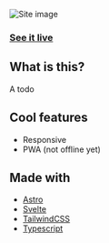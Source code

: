 
![Site image](https://files.catbox.moe/j0jjxr.webp "Site image")

### [See it live](https://todo-lui-dias.vercel.app/)

## What is this?
A todo

## Cool features
- Responsive
- PWA (not offline yet) 

## Made with
- [Astro](https://astro.build/)
- [Svelte](https://svelte.dev/)
- [TailwindCSS](https://tailwindcss.com/)
- [Typescript](https://www.typescriptlang.org/)